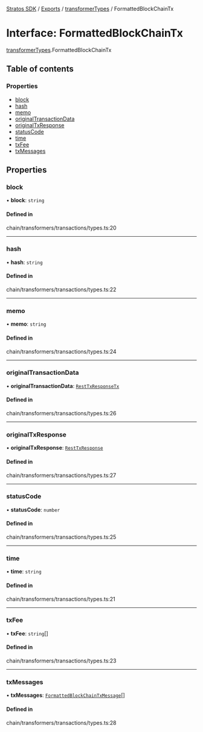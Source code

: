 [Stratos SDK](../README.md) / [Exports](../modules.md) / [transformerTypes](../modules/transformerTypes.md) / FormattedBlockChainTx

# Interface: FormattedBlockChainTx

[transformerTypes](../modules/transformerTypes.md).FormattedBlockChainTx

## Table of contents

### Properties

- [block](transformerTypes.FormattedBlockChainTx.md#block)
- [hash](transformerTypes.FormattedBlockChainTx.md#hash)
- [memo](transformerTypes.FormattedBlockChainTx.md#memo)
- [originalTransactionData](transformerTypes.FormattedBlockChainTx.md#originaltransactiondata)
- [originalTxResponse](transformerTypes.FormattedBlockChainTx.md#originaltxresponse)
- [statusCode](transformerTypes.FormattedBlockChainTx.md#statuscode)
- [time](transformerTypes.FormattedBlockChainTx.md#time)
- [txFee](transformerTypes.FormattedBlockChainTx.md#txfee)
- [txMessages](transformerTypes.FormattedBlockChainTx.md#txmessages)

## Properties

### block

• **block**: `string`

#### Defined in

chain/transformers/transactions/types.ts:20

___

### hash

• **hash**: `string`

#### Defined in

chain/transformers/transactions/types.ts:22

___

### memo

• **memo**: `string`

#### Defined in

chain/transformers/transactions/types.ts:24

___

### originalTransactionData

• **originalTransactionData**: [`RestTxResponseTx`](network.networkTypes.RestTxResponseTx.md)

#### Defined in

chain/transformers/transactions/types.ts:26

___

### originalTxResponse

• **originalTxResponse**: [`RestTxResponse`](network.networkTypes.RestTxResponse.md)

#### Defined in

chain/transformers/transactions/types.ts:27

___

### statusCode

• **statusCode**: `number`

#### Defined in

chain/transformers/transactions/types.ts:25

___

### time

• **time**: `string`

#### Defined in

chain/transformers/transactions/types.ts:21

___

### txFee

• **txFee**: `string`[]

#### Defined in

chain/transformers/transactions/types.ts:23

___

### txMessages

• **txMessages**: [`FormattedBlockChainTxMessage`](transformerTypes.FormattedBlockChainTxMessage.md)[]

#### Defined in

chain/transformers/transactions/types.ts:28

